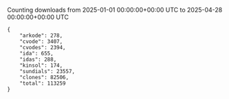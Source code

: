 
Counting downloads from 2025-01-01 00:00:00+00:00 UTC to 2025-04-28 00:00:00+00:00 UTC

```
{
    "arkode": 278,
    "cvode": 3407,
    "cvodes": 2394,
    "ida": 655,
    "idas": 288,
    "kinsol": 174,
    "sundials": 23557,
    "clones": 82506,
    "total": 113259
}
```
